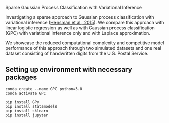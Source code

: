 Sparse Gaussian Process Classification with Variational Inference

Investigating a sparse approach to Gaussian process classification with variational inference ([Hensman et al., 2015](https://arxiv.org/abs/1411.2005)).
We compare this approach with linear logistic regression as well as with Gaussian process classification (GPC) with variational inference only and with Laplace approximation.

We showcase the reduced computational complexity and competitive model performance of this approach through two simulated datasets and one real dataset consisting of handwritten digits from the U.S. Postal Service.

## Setting up environment with necessary packages

```
conda create --name GPC python=3.8
conda activate GPC

pip install GPy
pip install statsmodels
pip install sklearn
pip install jupyter
```

